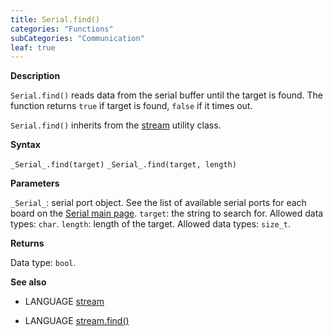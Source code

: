 ```yaml
---
title: Serial.find()
categories: "Functions"
subCategories: "Communication"
leaf: true
---
```


**Description**

`Serial.find()` reads data from the serial buffer until the target is
found. The function returns `true` if target is found, `false` if it
times out.

`Serial.find()` inherits from the [stream](../../stream) utility class.

**Syntax**

`_Serial_.find(target)`
`_Serial_.find(target, length)`

**Parameters**

`_Serial_`: serial port object. See the list of available serial ports
for each board on the [Serial main page](../../serial).
`target`: the string to search for. Allowed data types: `char`.
`length`: length of the target. Allowed data types: `size_t`.

**Returns**

Data type: `bool`.

**See also**

-   LANGUAGE [stream](../../stream)

-   LANGUAGE [stream.find()](../../stream/streamfind)

